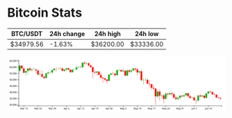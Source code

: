 # Bitcoin Stats

BTC/USDT|24h change|24h high|24h low|
|---|---|---|---|
|$34979.56|-1.63%|$36200.00|$33336.00|

<img src="./chart.svg">
